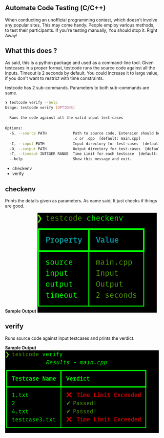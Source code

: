 ## Automate Code Testing (C/C++)

When conducting an unofficial programming contest, which doesn't involve any popular sites, This may come handy. People employ various methods, to test their participants. If you're testing manually, You should stop it. Right Away!

## What this does ?

As said, this is a python package and used as a command-line tool. Given testcases in a proper format, testcode runs the source code against all the inputs. Timeout is 2 seconds by default. You could increase it to large value, if you don't want to restrict with time constraints.

testcode has 2 sub-commands. Parameters to both sub-commands are same.

```bash
❯ testcode verify --help
Usage: testcode verify [OPTIONS]

  Runs the code against all the valid input test-cases

Options:
  -S, --source PATH            Path to source code. Extension should be either
                               .c or .cpp  [default: main.cpp]
  -I, --input PATH             Input directory for test-cases  [default: Input]
  -O, --output PATH            Output directory for test-cases  [default: Output]
  -T, --timeout INTEGER RANGE  Time Limit for each testcase  [default: 2;x>=1]
  --help                       Show this message and exit.

```

- checkenv
- verify

## checkenv

Prints the details given as parameters. As name said, It just checks if things are good.

**Sample Output**
![checkenv](images/checkenv.png)

## verify

Runs source code against input testcases and prints the verdict.

**Sample Output**
![verify](images/verify.png)
